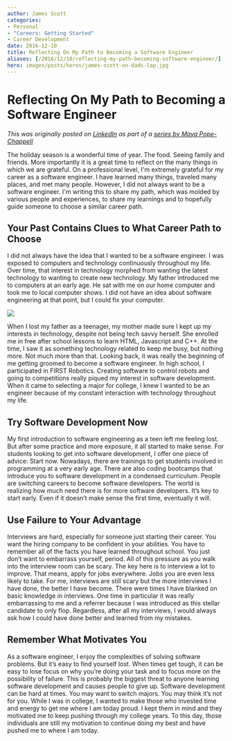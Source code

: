 ```yaml
---
author: James Scott
categories:
- Personal
- "Careers: Getting Started"
- Career Development
date: 2016-12-10
title: Reflecting On My Path to Becoming a Software Engineer
aliases: [/2016/12/10/reflecting-my-path-becoming-software-engineer/]
hero: images/posts/heros/james-scott-on-dads-lap.jpg
---
```


# Reflecting On My Path to Becoming a Software Engineer

_This was originally posted on [LinkedIn](https://www.linkedin.com/pulse/reflecting-my-path-becoming-software-engineer-james-scott) as part of a [series by Maya Pope-Chappell](https://www.linkedin.com/pulse/heres-where-2016-grads-went-work-how-much-got-paid-maya-pope-chappell)_

The holiday season is a wonderful time of year. The food. Seeing family and friends. More importantly it is a great time to reflect on the many things in which we are grateful. On a professional level, I'm extremely grateful for my career as a software engineer. I have learned many things, traveled many places, and met many people. However, I did not always want to be a software engineer. I'm writing this to share my path, which was molded by various people and experiences, to share my learnings and to hopefully guide someone to choose a similar career path.

## Your Past Contains Clues to What Career Path to Choose

I did not always have the idea that I wanted to be a software engineer. I was exposed to computers and technology continuously throughout my life. Over time, that interest in technology morphed from wanting the latest technology to wanting to create new technology. My father introduced me to computers at an early age. He sat with me on our home computer and took me to local computer shows. I did not have an idea about software engineering at that point, but I could fix your computer.

![](/blog-content/2016/12/james-scott-on-dads-lap.jpg)

When I lost my father as a teenager, my mother made sure I kept up my interests in technology, despite not being tech savvy herself. She enrolled me in free after school lessons to learn HTML, Javascript and C++. At the time, I saw it as something technology related to keep me busy, but nothing more. Not much more than that. Looking back, it was really the beginning of me getting groomed to become a software engineer. In high school, I participated in FIRST Robotics. Creating software to control robots and going to competitions really piqued my interest in software development. When it came to selecting a major for college, I knew I wanted to be an engineer because of my constant interaction with technology throughout my life.

## Try Software Development Now


My first introduction to software engineering as a teen left me feeling lost. But after some practice and more exposure, it all started to make sense. For students looking to get into software development, I offer one piece of advice: Start now. Nowadays, there are trainings to get students involved in programming at a very early age. There are also coding bootcamps that introduce you to software development in a condensed curriculum. People are switching careers to become software developers. The world is realizing how much need there is for more software developers. It’s key to start early. Even if it doesn’t make sense the first time, eventually it will.

## Use Failure to Your Advantage

Interviews are hard, especially for someone just starting their career. You want the hiring company to be confident in your abilities. You have to remember all of the facts you have learned throughout school. You just don’t want to embarrass yourself, period. All of this pressure as you walk into the interview room can be scary. The key here is to interview a lot to improve. That means, apply for jobs everywhere. Jobs you are even less likely to take. For me, interviews are still scary but the more interviews I have done, the better I have become. There were times I have blanked on basic knowledge in interviews. One time in particular it was really embarrassing to me and a referrer because I was introduced as this stellar candidate to only flop. Regardless, after all my interviews, I would always ask how I could have done better and learned from my mistakes.

## Remember What Motivates You

As a software engineer, I enjoy the complexities of solving software problems. But it’s easy to find yourself lost. When times get tough, it can be easy to lose focus on why you’re doing your task and to focus more on the possibility of failure. This is probably the biggest threat to anyone learning software development and causes people to give up. Software development can be hard at times. You may want to switch majors. You may think it’s not for you. While I was in college, I wanted to make those who invested time and energy to get me where I am today proud. I kept them in mind and they motivated me to keep pushing through my college years. To this day, those individuals are still my motivation to continue doing my best and have pushed me to where I am today.
